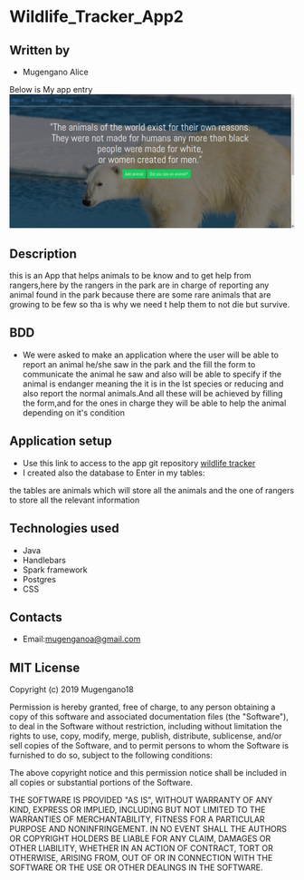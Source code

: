 # Wildlife_Tracker_App2

## Written by

- Mugengano Alice<br>

Below is My app entry<br>
<img src="entry/entry1.png">

## Description
this is an App that helps animals to be know and to get help from rangers,here by the rangers
 in the park are in charge of reporting any animal found in the park because there are some rare animals that
  are growing to be few so tha is why we need t help them to not die but survive.
## BDD

- We were asked to make an application where the user will be able to report an animal
 he/she saw in the park and the fill the form to communicate the animal he saw and also
  will be able to specify if the animal is endanger meaning the it is in the lst species or
   reducing and also report the normal animals.And all these will be achieved by filling the
    form,and for the ones in charge they will be able to help the animal depending on it's condition  
## Application setup

- Use this link to access to the  app git repository [wildlife tracker](https://github.com/Mugengano18/Wildlife_Tracker_App2/tree/simple_code)
- I created also the database to Enter in my tables:

the tables are animals which will store all the animals and the one of rangers to store all the relevant information


## Technologies used

- Java
- Handlebars
- Spark framework
- Postgres
- CSS
## Contacts

- Email:mugenganoa@gmail.com







## MIT License

Copyright (c) 2019 Mugengano18

Permission is hereby granted, free of charge, to any person obtaining a copy of this software
and associated documentation files (the "Software"), to deal in the Software without restriction,
including without limitation the rights to use, copy, modify, merge, publish, distribute, sublicense,
and/or sell copies of the Software, and to permit persons to whom the Software is furnished to do so,
subject to the following conditions:

The above copyright notice and this permission notice shall be included in all
copies or substantial portions of the Software.

THE SOFTWARE IS PROVIDED "AS IS", WITHOUT WARRANTY OF ANY KIND, EXPRESS OR IMPLIED,
INCLUDING BUT NOT LIMITED TO THE WARRANTIES OF MERCHANTABILITY, FITNESS FOR A PARTICULAR PURPOSE AND NONINFRINGEMENT.
IN NO EVENT SHALL THE AUTHORS OR COPYRIGHT HOLDERS BE LIABLE FOR ANY CLAIM, DAMAGES OR OTHER LIABILITY, WHETHER IN AN ACTION
OF CONTRACT, TORT OR OTHERWISE, ARISING FROM, OUT OF OR IN CONNECTION WITH THE SOFTWARE OR THE USE OR OTHER DEALINGS IN THE 
SOFTWARE.
